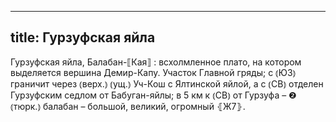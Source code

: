 
---
title: Гурзуфская яйла
---
Гурзуфская яйла, Балабан-⟦Кая⟧
: всхолмленное плато, на котором выделяется вершина Демир-Капу. Участок Главной гряды; с ⦅ЮЗ⦆ граничит через ⦅верх.⦆ ⦅ущ.⦆ Уч-Кош с Ялтинской яйлой, а с ⦅СВ⦆ отделен Гурзуфским седлом от Бабуган-яйлы; в 5 км к ⦅СВ⦆ от Гурзуфа – ❷ ⦅тюрк.⦆ балабан – большой, великий, огромный ⦃Ж7⦄.

